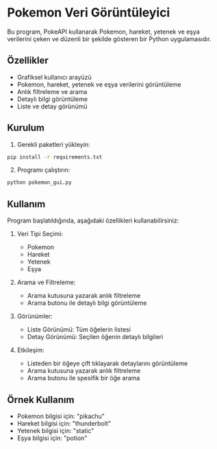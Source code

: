 # Pokemon Veri Görüntüleyici

Bu program, PokeAPI kullanarak Pokemon, hareket, yetenek ve eşya verilerini çeken ve düzenli bir şekilde gösteren bir Python uygulamasıdır.

## Özellikler

- Grafiksel kullanıcı arayüzü
- Pokemon, hareket, yetenek ve eşya verilerini görüntüleme
- Anlık filtreleme ve arama
- Detaylı bilgi görüntüleme
- Liste ve detay görünümü

## Kurulum

1. Gerekli paketleri yükleyin:
```bash
pip install -r requirements.txt
```

2. Programı çalıştırın:
```bash
python pokemon_gui.py
```

## Kullanım

Program başlatıldığında, aşağıdaki özellikleri kullanabilirsiniz:

1. Veri Tipi Seçimi:
   - Pokemon
   - Hareket
   - Yetenek
   - Eşya

2. Arama ve Filtreleme:
   - Arama kutusuna yazarak anlık filtreleme
   - Arama butonu ile detaylı bilgi görüntüleme

3. Görünümler:
   - Liste Görünümü: Tüm öğelerin listesi
   - Detay Görünümü: Seçilen öğenin detaylı bilgileri

4. Etkileşim:
   - Listeden bir öğeye çift tıklayarak detaylarını görüntüleme
   - Arama kutusuna yazarak anlık filtreleme
   - Arama butonu ile spesifik bir öğe arama

## Örnek Kullanım

- Pokemon bilgisi için: "pikachu"
- Hareket bilgisi için: "thunderbolt"
- Yetenek bilgisi için: "static"
- Eşya bilgisi için: "potion" 